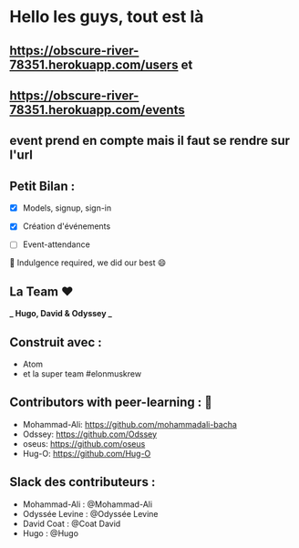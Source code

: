 # Hello les guys, tout est là

## https://obscure-river-78351.herokuapp.com/users et

## https://obscure-river-78351.herokuapp.com/events

## event prend en compte mais il faut se rendre sur l'url

## Petit Bilan :

- [x] Models, signup, sign-in
- [X] Création d'événements
- [ ] Event-attendance


:pray: Indulgence required, we did our best :smile:

## La Team :heart:

**_ Hugo, David & Odyssey _**

## Construit avec :

* Atom
* et la super team #elonmuskrew

## Contributors with peer-learning : :love_letter:

* Mohammad-Ali: https://github.com/mohammadali-bacha
* Odssey: https://github.com/Odssey
* oseus: https://github.com/oseus
* Hug-O: https://github.com/Hug-O

## Slack des contributeurs :

* Mohammad-Ali : @Mohammad-Ali
* Odyssée Levine : @Odyssée Levine
* David Coat : @Coat David
* Hugo : @Hugo
